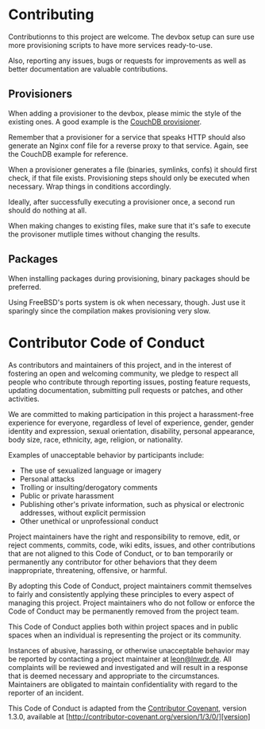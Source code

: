 # Contributing

Contributionns to this project are welcome. The devbox setup can sure use more
provisioning scripts to have more services ready-to-use.

Also, reporting any issues, bugs or requests for improvements as well as better documentation
are valuable contributions.

## Provisioners

When adding a provisioner to the devbox, please mimic the style of the existing ones.
A good example is the [CouchDB provisioner](https://github.com/lnwdr/devbox/blob/master/provisioners/shell/couchdb.sh).

Remember that a provisioner for a service that speaks HTTP should also generate an Nginx conf file
for a reverse proxy to that service. Again, see the CouchDB example for reference.

When a provisioner generates a file (binaries, symlinks, confs) it should first check, if that file exists.
Provisioning steps should only be executed when necessary. Wrap things in conditions accordingly.

Ideally, after successfully executing a provisioner once, a second run should do nothing at all.

When making changes to existing files, make sure that it's safe to execute the provisoner mutliple times without changing the results.

## Packages

When installing packages during provisioning, binary packages should be preferred.

Using FreeBSD's ports system is ok when necessary, though. Just use it sparingly since the compilation
makes provisioning very slow.

# Contributor Code of Conduct

As contributors and maintainers of this project, and in the interest of
fostering an open and welcoming community, we pledge to respect all people who
contribute through reporting issues, posting feature requests, updating
documentation, submitting pull requests or patches, and other activities.

We are committed to making participation in this project a harassment-free
experience for everyone, regardless of level of experience, gender, gender
identity and expression, sexual orientation, disability, personal appearance,
body size, race, ethnicity, age, religion, or nationality.

Examples of unacceptable behavior by participants include:

* The use of sexualized language or imagery
* Personal attacks
* Trolling or insulting/derogatory comments
* Public or private harassment
* Publishing other's private information, such as physical or electronic
  addresses, without explicit permission
* Other unethical or unprofessional conduct

Project maintainers have the right and responsibility to remove, edit, or
reject comments, commits, code, wiki edits, issues, and other contributions
that are not aligned to this Code of Conduct, or to ban temporarily or
permanently any contributor for other behaviors that they deem inappropriate,
threatening, offensive, or harmful.

By adopting this Code of Conduct, project maintainers commit themselves to
fairly and consistently applying these principles to every aspect of managing
this project. Project maintainers who do not follow or enforce the Code of
Conduct may be permanently removed from the project team.

This Code of Conduct applies both within project spaces and in public spaces
when an individual is representing the project or its community.

Instances of abusive, harassing, or otherwise unacceptable behavior may be
reported by contacting a project maintainer at <leon@lnwdr.de>. All
complaints will be reviewed and investigated and will result in a response that
is deemed necessary and appropriate to the circumstances. Maintainers are
obligated to maintain confidentiality with regard to the reporter of an
incident.


This Code of Conduct is adapted from the [Contributor Covenant][homepage],
version 1.3.0, available at
[http://contributor-covenant.org/version/1/3/0/][version]

[homepage]: http://contributor-covenant.org
[version]: http://contributor-covenant.org/version/1/3/0/
